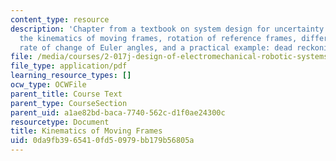 ```yaml
---
content_type: resource
description: 'Chapter from a textbook on system design for uncertainty. Topics include
  the kinematics of moving frames, rotation of reference frames, differential rotations,
  rate of change of Euler angles, and a practical example: dead reckoning.'
file: /media/courses/2-017j-design-of-electromechanical-robotic-systems-fall-2009/0da9fb3965410fd50979bb179b56805a_MIT2_017JF09_ch09.pdf
file_type: application/pdf
learning_resource_types: []
ocw_type: OCWFile
parent_title: Course Text
parent_type: CourseSection
parent_uid: a1ae82bd-baca-7740-562c-d1f0ae24300c
resourcetype: Document
title: Kinematics of Moving Frames
uid: 0da9fb39-6541-0fd5-0979-bb179b56805a
---
```

